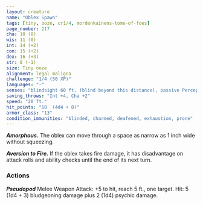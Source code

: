 ```yaml
---
layout: creature
name: "Oblex Spawn"
tags: [tiny, ooze, cr1/4, mordenkainens-tome-of-foes]
page_number: 217
cha: 10 (0)
wis: 11 (0)
int: 14 (+2)
con: 15 (+2)
dex: 16 (+3)
str: 8 (-1)
size: Tiny ooze
alignment: legal maligna
challenge: "1/4 (50 XP)"
languages: "-"
senses: "blindsight 60 ft. (blind beyond this distance), passive Perception 12"
saving_throws: "Int +4, Cha +2"
speed: "20 ft."
hit_points: "18  (4d4 + 8)"
armor_class: "13"
condition_immunities: "blinded, charmed, deafened, exhaustion, prone"
---
```


***Amorphous.*** The oblex can move through a space as narrow as 1 inch wide without squeezing.

***Aversion to Fire.*** If the oblex takes fire damage, it has disadvantage on attack rolls and ability checks until the end of its next turn.

### Actions

***Pseudopod*** Melee Weapon Attack: +5 to hit, reach 5 ft., one target. Hit: 5 (1d4 + 3) bludgeoning damage plus 2 (1d4) psychic damage.